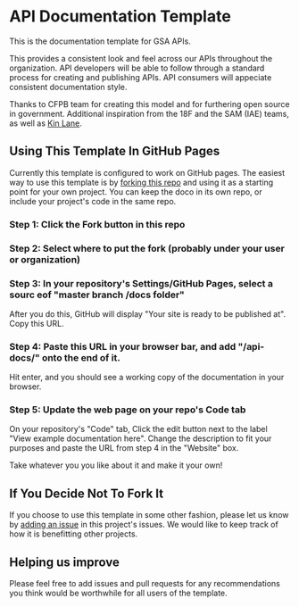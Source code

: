 API Documentation Template
====================

This is the documentation template for GSA APIs.

This provides a consistent look and feel across our APIs throughout the organization.  API developers will be able to follow through a standard process for creating and publishing APIs.  API consumers will appeciate consistent documentation style.

Thanks to CFPB team for creating this model and for furthering open source in government.  Additional inspiration from the 18F and the SAM (IAE) teams, as well as [Kin Lane](https://apievangelist.com/).

## Using This Template In GitHub Pages
Currently this template is configured to work on GitHub pages. The easiest way to use this template is by [forking this repo](https://help.github.com/articles/fork-a-repo/) and using it as a starting point for your own project. You can keep the doco in its own repo, or include your project's code in the same repo.

### Step 1: Click the Fork button in this repo

### Step 2: Select where to put the fork (probably under your user or organization)

### Step 3: In your repository's Settings/GitHub Pages, select a sourc eof "master branch /docs folder"
After you do this, GitHub will display "Your site is ready to be published at". Copy this URL.

### Step 4: Paste this URL in your browser bar, and add "/api-docs/" onto the end of it.
Hit enter, and you should see a working copy of the documentation in your browser.

### Step 5: Update the web page on your repo's Code tab
On your repository's "Code" tab, Click the edit button next to the label "View example documentation here". Change the description to fit your purposes and paste the URL from step 4 in the "Website" box. 

Take whatever you you like about it and make it your own!

## If You Decide Not To Fork It
If you choose to use this template in some other fashion, please let us know by [adding an issue](https://github.com/GSA/api-documentation-template/issues) in this project's issues. We would like to keep track of how it is benefitting other projects.

## Helping us improve
Please feel free to add issues and pull requests for any recommendations you think would be worthwhile for all users of the template.

